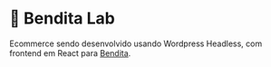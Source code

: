 # 👕 Bendita Lab

Ecommerce sendo desenvolvido usando Wordpress Headless, com frontend em React para <a href="https://www.instagram.com/bendita.lab/">Bendita</a>.

